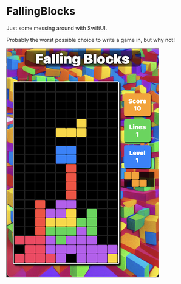 # FallingBlocks

Just some messing around with SwiftUI.

Probably the worst possible choice to write a game in, but why not!

![image into](./ScreenShot.png)
